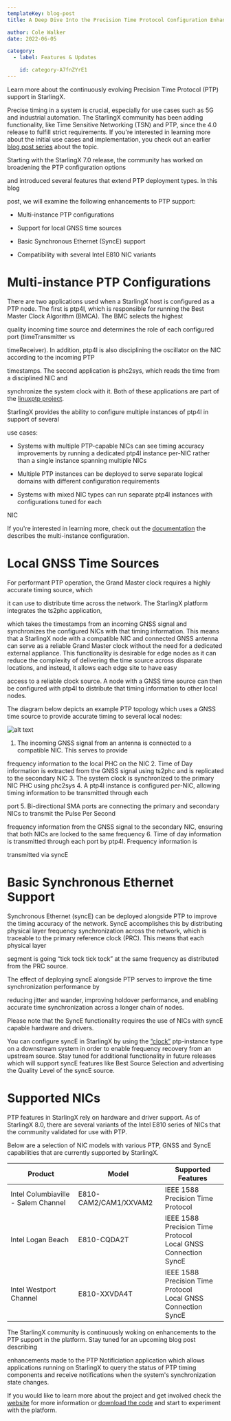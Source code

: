 ```yaml
---
templateKey: blog-post
title: A Deep Dive Into the Precision Time Protocol Configuration Enhancements

author: Cole Walker
date: 2022-06-05

category:
  - label: Features & Updates

    id: category-A7fnZYrE1
---
```

Learn more about the continuously evolving Precision Time Protocol (PTP) support in StarlingX. <!-- more -->

Precise timing in a system is crucial, especially for use cases such as 5G and industrial automation. The StarlingX community has been adding functionality, like Time Sensitive Networking (TSN) and PTP, since the 4.0 release to fulfill strict requirements.  If you're interested in learning more about the initial use cases and implementation, you check out an earlier [blog post series](https://www.starlingx.io/blog/starlingx-ptp-part-1/) about the topic.





Starting with the StarlingX 7.0 release, the community has worked on broadening the PTP configuration options 

and introduced several features that extend PTP deployment types. In this blog 

post, we will examine the following enhancements to PTP support:

- Multi-instance PTP configurations

- Support for local GNSS time sources

- Basic Synchronous Ethernet (SyncE) support

- Compatibility with several Intel E810 NIC variants


# Multi-instance PTP Configurations
There are two applications used when a StarlingX host is configured as a PTP node. The first is 
ptp4l, which is responsible for running the Best Master Clock Algorithm (BMCA). The BMC selects the highest 


quality incoming time source and determines the role of each configured port (timeTransmitter vs 

timeReceiver). In addition, ptp4l is also disciplining the oscillator on the NIC according to the incoming PTP 

timestamps. The second application is phc2sys, which reads the time from a disciplined NIC and 

synchronize the system clock with it. Both of these applications are part of the [linuxptp project](https://linuxptp.sourceforge.net/).


StarlingX provides the ability to configure multiple instances of ptp4l in support of several 

use cases:

- Systems with multiple PTP-capable NICs can see timing accuracy improvements by running a dedicated
ptp4l instance per-NIC rather than a single instance spanning multiple NICs

- Multiple PTP instances can be deployed to serve separate logical domains with different
configuration requirements

- Systems with mixed NIC types can run separate ptp4l instances with configurations tuned for each 

NIC

If you're interested in learning more, check out the [documentation](https://docs.starlingx.io/system_configuration/kubernetes/configuring-ptp-service-using-the-cli.html#ptp-instance-configuration) the describes the multi-instance configuration.



# Local GNSS Time Sources

For performant PTP operation, the Grand Master clock requires a highly accurate timing source, which 

it can use to distribute time across the network. The StarlingX platform integrates the ts2phc application, 

which takes the timestamps from an incoming GNSS signal and synchronizes the configured NICs with 
that timing information. This means that a StarlingX node with a compatible NIC and connected GNSS 
antenna can serve as a reliable Grand Master clock without the need for a dedicated external 
appliance. This functionality is desirable for edge nodes as it can reduce the complexity of 
delivering the time source across disparate locations, and instead, it allows each edge site to have easy 

access to a reliable clock source. A node with a GNSS time source can then be configured with ptp4l
to distribute that timing information to other local nodes.


The diagram below depicts an example PTP topology which uses a GNSS time source to provide accurate 
timing to several local nodes:

![alt text](/img/ptp-t-gm.png)

1. The incoming GNSS signal from an antenna is connected to a compatible NIC. This serves to provide 

frequency information to the local PHC on the NIC
2. Time of Day information is extracted from the GNSS signal using ts2phc and is replicated to the
secondary NIC
3. The system clock is synchronized to the primary NIC PHC using phc2sys
4. A ptp4l instance is configured per-NIC, allowing timing information to be transmitted through each 

port
5. Bi-directional SMA ports are connecting the primary and secondary NICs to transmit the Pulse Per Second

frequency information from the GNSS signal to the secondary NIC, ensuring that both NICs are locked
to the same frequency
6. Time of day information is transmitted through each port by ptp4l. Frequency information is

transmitted via syncE

# Basic Synchronous Ethernet Support
Synchronous Ethernet (syncE) can be deployed alongside PTP to improve the timing accuracy of the 
network. SyncE accomplishes this by distributing physical layer frequency synchronization across the
network, which is traceable to the primary reference clock (PRC). This means that each physical layer

segment is going “tick tock tick tock” at the same frequency as distributed from the PRC source. 

The effect of deploying syncE alongside PTP serves to improve the time synchronization performance by 

reducing jitter and wander, improving holdover performance, and enabling accurate time 
synchronization across a longer chain of nodes.

Please note that the SyncE functionality requires the use of NICs with syncE capable hardware and drivers.


You can configure syncE in StarlingX by using the [“clock”](https://docs.starlingx.io/system_configuration/kubernetes/instance-specific-considerations-d9d9509c79dd.html#clock) ptp-instance type on a 
downstream system in order to enable frequency recovery from an upstream source. Stay tuned for 
additional functionality in future releases which will support syncE features like 
Best Source Selection and advertising the Quality Level of the syncE source.



# Supported NICs
PTP features in StarlingX rely on hardware and driver support. As of StarlingX 8.0, there are 
several variants of the Intel E810 series of NICs that the community validated for use with PTP.


Below are a selection of NIC models with various PTP, GNSS and SyncE capabilities that are currently
supported by StarlingX.

| Product                             | Model                 | Supported Features                                                  |
|-------------------------------------|-----------------------|---------------------------------------------------------------------|
| Intel Columbiaville - Salem Channel | E810-CAM2/CAM1/XXVAM2 | IEEE 1588 Precision Time Protocol                                   |
| Intel Logan Beach                   | E810-CQDA2T           | IEEE 1588 Precision Time Protocol<br>Local GNSS Connection<br>SyncE |
| Intel Westport Channel              | E810-XXVDA4T          | IEEE 1588 Precision Time Protocol<br>Local GNSS Connection<br>SyncE |


The StarlingX community is continuously woking on enhancements to the PTP support in the platform. Stay tuned for an upcoming blog post describing 

enhancements made to the PTP Notificiation application which allows applications running on 
StarlingX to query the status of PTP timing components and receive notifications when the system's 
synchronization state changes.

If you would like to learn more about the project and get involved check the [website](https://www.starlingx.io) for more information or [download the code](https://opendev.org/starlingx) and start to experiment with the platform.